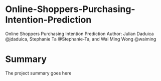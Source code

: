 # Online-Shoppers-Purchasing-Intention-Prediction
Online Shoppers Purchasing Intention Prediction
Author: Julian Daduica @jdaduica, Stephanie Ta @Stephanie-Ta, and Wai Ming Wong @waiming


# Summary

The project summary goes here